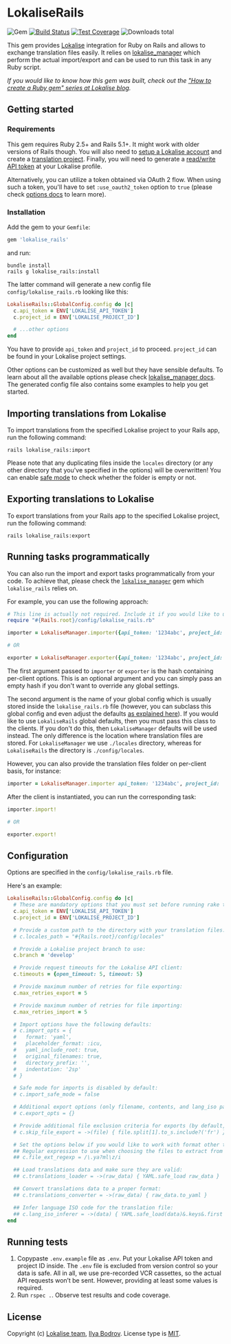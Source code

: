# LokaliseRails

![Gem](https://img.shields.io/gem/v/lokalise_rails)
[![Build Status](https://travis-ci.com/bodrovis/lokalise_rails.svg?branch=master)](https://travis-ci.com/github/bodrovis/lokalise_rails)
[![Test Coverage](https://codecov.io/gh/bodrovis/lokalise_rails/graph/badge.svg)](https://codecov.io/gh/bodrovis/lokalise_rails)
![Downloads total](https://img.shields.io/gem/dt/lokalise_rails)

This gem provides [Lokalise](http://lokalise.com) integration for Ruby on Rails and allows to exchange translation files easily. It relies on [lokalise_manager](https://github.com/bodrovis/lokalise_manager) which perform the actual import/export and can be used to run this task in any Ruby script.

*If you would like to know how this gem was built, check out the ["How to create a Ruby gem" series at Lokalise blog](https://lokalise.com/blog/create-a-ruby-gem-basics/).*

## Getting started

### Requirements

This gem requires Ruby 2.5+ and Rails 5.1+. It might work with older versions of Rails though. You will also need to [setup a Lokalise account](https://app.lokalise.com/signup) and create a [translation project](https://docs.lokalise.com/en/articles/1400460-projects). Finally, you will need to generate a [read/write API token](https://docs.lokalise.com/en/articles/1929556-api-tokens) at your Lokalise profile.

Alternatively, you can utilize a token obtained via OAuth 2 flow. When using such a token, you'll have to set `:use_oauth2_token` option to `true` (please check [options docs](https://github.com/bodrovis/lokalise_manager#common-config) to learn more).

### Installation

Add the gem to your `Gemfile`:

```ruby
gem 'lokalise_rails'
```

and run:

```
bundle install
rails g lokalise_rails:install
```

The latter command will generate a new config file `config/lokalise_rails.rb` looking like this:

```ruby
LokaliseRails::GlobalConfig.config do |c|
  c.api_token = ENV['LOKALISE_API_TOKEN']
  c.project_id = ENV['LOKALISE_PROJECT_ID']

  # ...other options
end
```

You have to provide `api_token` and `project_id` to proceed. `project_id` can be found in your Lokalise project settings.

Other options can be customized as well but they have sensible defaults. To learn about all the available options please check [lokalise_manager docs](https://github.com/bodrovis/lokalise_manager#configuration). The generated config file also contains some examples to help you get started.

## Importing translations from Lokalise

To import translations from the specified Lokalise project to your Rails app, run the following command:

```
rails lokalise_rails:import
```

Please note that any duplicating files inside the `locales` directory (or any other directory that you've specified in the options) will be overwritten! You can enable [safe mode](https://github.com/bodrovis/lokalise_manager#import-config) to check whether the folder is empty or not.

## Exporting translations to Lokalise

To export translations from your Rails app to the specified Lokalise project, run the following command:

```
rails lokalise_rails:export
```

## Running tasks programmatically

You can also run the import and export tasks programmatically from your code. To achieve that, please check the [`lokalise_manager`](https://github.com/bodrovis/lokalise_manager) gem which `lokalise_rails` relies on.

For example, you can use the following approach:

```ruby
# This line is actually not required. Include it if you would like to use your global settings:
require "#{Rails.root}/config/lokalise_rails.rb"

importer = LokaliseManager.importer({api_token: '1234abc', project_id: '123.abc'}, LokaliseRails::GlobalConfig)

# OR

exporter = LokaliseManager.exporter({api_token: '1234abc', project_id: '123.abc'}, LokaliseRails::GlobalConfig)
```

The first argument passed to `importer` or `exporter` is the hash containing per-client options. This is an optional argument and you can simply pass an empty hash if you don't want to override any global settings.

The second argument is the name of your global config which is usually stored inside the `lokalise_rails.rb` file (however, you can subclass this global config and even adjust the defaults [as explained here](https://github.com/bodrovis/lokalise_manager#overriding-defaults)). If you would like to use `LokaliseRails` global defaults, then you must pass this class to the clients. If you don't do this, then `LokaliseManager` defaults will be used instead. The only difference is the location where translation files are stored. For `LokaliseManager` we use `./locales` directory, whereas for `LokaliseRails` the directory is `./config/locales`.

However, you can also provide the translation files folder on per-client basis, for instance:

```ruby
importer = LokaliseManager.importer api_token: '1234abc', project_id: '123.abc', locales_path: "#{Rails.root}/config/locales"
```

After the client is instantiated, you can run the corresponding task:

```ruby
importer.import!

# OR 

exporter.export!
```

## Configuration

Options are specified in the `config/lokalise_rails.rb` file.

Here's an example:

```ruby
LokaliseRails::GlobalConfig.config do |c|
  # These are mandatory options that you must set before running rake tasks:
  c.api_token = ENV['LOKALISE_API_TOKEN']
  c.project_id = ENV['LOKALISE_PROJECT_ID']

  # Provide a custom path to the directory with your translation files:
  # c.locales_path = "#{Rails.root}/config/locales"

  # Provide a Lokalise project branch to use:
  c.branch = 'develop'

  # Provide request timeouts for the Lokalise API client:
  c.timeouts = {open_timeout: 5, timeout: 5}

  # Provide maximum number of retries for file exporting:
  c.max_retries_export = 5

  # Provide maximum number of retries for file importing:
  c.max_retries_import = 5

  # Import options have the following defaults:
  # c.import_opts = {
  #   format: 'yaml',
  #   placeholder_format: :icu,
  #   yaml_include_root: true,
  #   original_filenames: true,
  #   directory_prefix: '',
  #   indentation: '2sp'
  # }

  # Safe mode for imports is disabled by default:
  # c.import_safe_mode = false

  # Additional export options (only filename, contents, and lang_iso params are provided by default)
  # c.export_opts = {}

  # Provide additional file exclusion criteria for exports (by default, any file with the proper extension will be exported)
  # c.skip_file_export = ->(file) { file.split[1].to_s.include?('fr') }

  # Set the options below if you would like to work with format other than YAML
  ## Regular expression to use when choosing the files to extract from the downloaded archive and upload to Lokalise
  ## c.file_ext_regexp = /\.ya?ml\z/i

  ## Load translations data and make sure they are valid:
  ## c.translations_loader = ->(raw_data) { YAML.safe_load raw_data }

  ## Convert translations data to a proper format:
  ## c.translations_converter = ->(raw_data) { raw_data.to_yaml }

  ## Infer language ISO code for the translation file:
  ## c.lang_iso_inferer = ->(data) { YAML.safe_load(data)&.keys&.first }
end
```

## Running tests

1. Copypaste `.env.example` file as `.env`. Put your Lokalise API token and project ID inside. The `.env` file is excluded from version control so your data is safe. All in all, we use pre-recorded VCR cassettes, so the actual API requests won’t be sent. However, providing at least some values is required.
2. Run `rspec .`. Observe test results and code coverage.

## License

Copyright (c) [Lokalise team](http://lokalise.com), [Ilya Bodrov](http://bodrovis.tech). License type is [MIT](https://github.com/bodrovis/lokalise_rails/blob/master/LICENSE).
